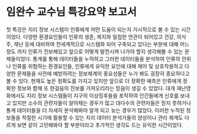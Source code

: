 # 임완수 교수님 특강요약 보고서

첫 특강은 지리 정보 시스템이 인류에게 어떤 도움이 되는지 거시적으로 볼 수 있는 시간이었다. 
다양한 환경요인들이 인류의 생존, 복지와 밀접한 연관이 되어있고 건강, 의식주, 재난 등에 대비하여 
전세계적으로 시스템화 되어 구축되고 있다는 부분에 대해 어느 정도 까지 인류가 진보해있고 
앞으로 어떻게 발전시켜 나가야 할지 생각해볼 수 있는 문제들이었다. 
통계를 통해 데이터들을 누적하고 그러한 데이터들을 분석하여 인류의 안위나 인류를 위협하는 환경요인들, 
인류에게 유익한 요인에 대해 제어 및 상호작용하고 다양한 문제들을 사전에 예방하려는 정보체계의 중요성들은 누가 봐도 굉장히 중요하다고 볼 수 있다. 
현재도 높은 정확도를 가지고 있지만 앞으로 더 정확한 예측은 인류에게 정확한 정보와 함께 또 한걸음의 진보를 가져오리라는 믿음이 생길 수 있었다. 
대개 재난영화에서도 지리 정보 시스템들이 지구의 이상징후들을 포착하여 인간들에게 신호를 보내고 있지만 
소수의 관련자들이 알아채는 경우가 많고 대다수의 관련자들은 믿지 못하거나 통계 데이터들을 더 자세히 분석해봐야 알게 되고 늦는 경우가 많았다. 
이러한 누적된 정보들을 적절한 시기에 활용할 수 있는 지리 데이터 분석가들의 양성이나 관리 체계도 다르게 보면 같이 고민해봐야 할 부분이라고 
추가적인 생각도 드는 유익한 시간이었다.
